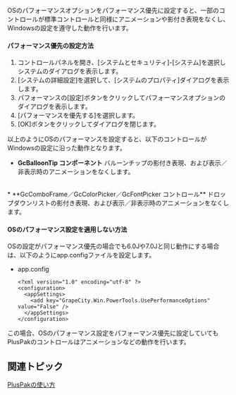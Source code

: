 OSのパフォーマンスオプションをパフォーマンス優先に設定すると、一部のコントロールが標準コントロールと同様にアニメーションや影付き表現をなくし、Windowsの設定を遵守した動作を行います。

#### パフォーマンス優先の設定方法

1. コントロールパネルを開き、[システムとセキュリティ]-[システム]を選択しシステムのダイアログを表示します。
2. [システムの詳細設定]を選択して、[システムのプロパティ]ダイアログを表示します。
3. パフォーマンスの[設定]ボタンをクリックしてパフォーマンスオプションのダイアログを表示します。
4. [パフォーマンスを優先する]を選択します。
5. [OK]ボタンをクリックしてダイアログを閉じます。

以上のようにOSのパフォーマンスを設定すると、以下のコントロールがWindowsの設定に沿った動作となります。

* **GcBalloonTip コンポーネント**
    バルーンチップの影付き表現、および表示／非表示時のアニメーションをなくします。
<br>
* **GcComboFrame／GcColorPicker／GcFontPicker コントロール**
    ドロップダウンリストの影付き表現、および表示／非表示時のアニメーションをなくします。

#### OSのパフォーマンス設定を適用しない方法

OSの設定がパフォーマンス優先の場合でも6.0Jや7.0Jと同じ動作にする場合は、以下のようにapp.configファイルを設定します。

* app.config

    ```auto
    <?xml version="1.0" encoding="utf-8" ?>
    <configuration>
      <appSettings>
        <add key="GrapeCity.Win.PowerTools.UsePerformanceOptions" value="False" />
      </appSettings>
    </configuration>
    ```

この場合、OSのパフォーマンス設定をパフォーマンス優先に設定していてもPlusPakのコントロールはアニメーションなどの動作を行います。

## 関連トピック

[PlusPakの使い方](gcdocsite__documentlink?toc-item-id=f660d5eb-01cf-4c16-8edb-cac373cd0651)